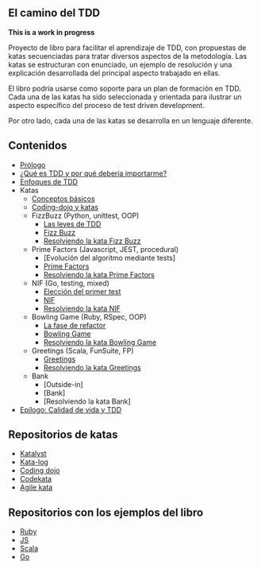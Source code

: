 ## El camino del TDD

**This is a work in progress**

Proyecto de libro para facilitar el aprendizaje de TDD, con propuestas de katas secuenciadas para tratar diversos aspectos de la metodología. Las katas se estructuran con enunciado, un ejemplo de resolución y una explicación desarrollada del principal aspecto trabajado en ellas.

El libro podría usarse como soporte para un plan de formación en TDD. Cada una de las katas ha sido seleccionada y orientada para ilustrar un aspecto específico del proceso de test driven development.

Por otro lado, cada una de las katas se desarrolla en un lenguaje diferente.

## Contenidos

* [Prólogo](manuscript/preface.md)
* [¿Qué es TDD y por qué debería importarme?](manuscript/tdd-intro.md)
* [Enfoques de TDD](manuscript/tdd-schools.md)
* Katas
  * [Conceptos básicos](manuscript/basic-concepts.md)
  * [Coding-dojo y katas](manuscript/coding-dojo-katas.md)
  * FizzBuzz (Python, unittest, OOP)
      * [Las leyes de TDD](manuscript/Katas/FizzBuzz/tdd-rules.md)
      * [Fizz Buzz](manuscript/Katas/FizzBuzz/FizzBuzz.md)
      * [Resolviendo la kata Fizz Buzz](manuscript/Katas/FizzBuzz/FizzBuzz-resolved.md)
  * Prime Factors (Javascript, JEST, procedural)
      * [Evolución del algoritmo mediante tests]
      * [Prime Factors](manuscript/Katas/PrimeFactors/PrimeFactors.md)
      * [Resolviendo la kata Prime Factors](manuscript/Katas/PrimeFactors/PrimeFactors-resolved.md)
  * NIF (Go, testing, mixed)
      * [Elección del primer test](manuscript/Katas/NIF/first-test.md)
      * [NIF](manuscript/Katas/NIF/NIF.md)
      * [Resolviendo la kata NIF](manuscript/Katas/NIF/NIF-resolved.md)
  * Bowling Game (Ruby, RSpec, OOP)
      * [La fase de refactor](manuscript/Katas/Bowling/Refactor.md)
      * [Bowling Game](manuscript/Katas/Bowling/BowlingGame.md)
      * [Resolviendo la kata Bowling Game](manuscript/Katas/Bowling/BowlingGame-resolved.md)
  * Greetings (Scala, FunSuite, FP)
     *  [Greetings](manuscript/Katas/Greetings/Greetings.md)
     *  [Resolviendo la kata Greetings](manuscript/Katas/Greetings/Greetings-resolved.md)
  * Bank
     *  [Outside-in]
     *  [Bank]
     *  [Resolviendo la kata Bank]
* [Epílogo: Calidad de vida y TDD](manuscript/life-quality.md)

## Repositorios de katas

* [Katalyst](https://katalyst.codurance.com)
* [Kata-log](https://kata-log.rocks/index.html)
* [Coding dojo](http://codingdojo.org)
* [Codekata](http://codekata.com)
* [Agile kata](http://agilekatas.co.uk)

## Repositorios con los ejemplos del libro

* [Ruby](https://github.com/franiglesias/tddbook-ruby)
* [JS](https://github.com/franiglesias/tddbook-js)
* [Scala](https://github.com/franiglesias/tddbook-scala)
* [Go](https://github.com/franiglesias/tddbook-go)

